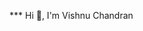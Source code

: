 ***   Hi 👋, I'm Vishnu Chandran


<!--<img width="1125" alt="medium profile icon" src="https://github.com/VishAstra/VishAstra/assets/122463168/2ce0c106-5e6d-4f3f-b9f7-0b889e83142f">

**VishAstra/VishAstra** is a ✨ _special_ ✨ repository because its `README.md` (this file) appears on your GitHub profile.

Here are some ideas to get you started:

- 🔭 I’m currently working on ...
- 🌱 I’m currently learning ...
- 👯 I’m looking to collaborate on ...
- 🤔 I’m looking for help with ...
- 💬 Ask me about ...
- 📫 How to reach me: ...
- 😄 Pronouns: ...
- ⚡ Fun fact: ...
-->
